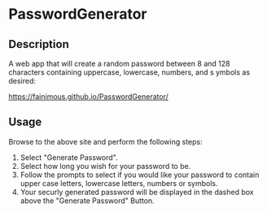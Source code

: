 # PasswordGenerator

## Description 

A web app that will create a random password between 8 and 128 characters containing uppercase, lowercase, numbers, and s ymbols as desired:

https://fainimous.github.io/PasswordGenerator/


## Usage 

Browse to the above site and perform the following steps:

1) Select "Generate Password".
2) Select how long you wish for your password to be.
3) Follow the prompts to select if you would like your password to contain upper case letters, lowercase letters, numbers or symbols.
4) Your securly generated password will be displayed in the dashed box above the "Generate Password" Button.

